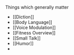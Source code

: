 Things which generally matter
- [[Diction]]
- [[Body Language]]
- [[Voice Modulation]]
- [[Fitness Overview]]
- [[Small Talk]]
- [[Humor]]
- 
